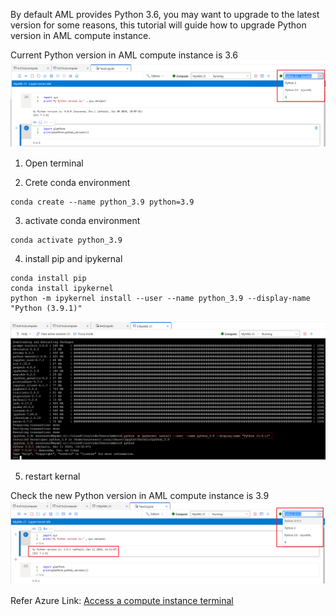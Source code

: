 By default AML provides Python 3.6, you may want to upgrade to the latest version for some reasons, this tutorial will guide how to upgrade Python version in AML compute instance. 

Current Python version in AML compute instance is 3.6
![compute-instance-original-python-version](./media/compute-instance-original-python-version.png)

1. Open terminal 

1. Crete conda environment 
 
```
conda create --name python_3.9 python=3.9 
```

3. activate conda environment

```
conda activate python_3.9 
```

4. install pip and ipykernal 
```
conda install pip
conda install ipykernel
python -m ipykernel install --user --name python_3.9 --display-name "Python (3.9.1)"
```
![terminal_python_version](./media/terminal_python_version.png)

5. restart kernal


Check the new Python version in AML compute instance is 3.9
![compute-instance-upgraded-python-version](./media/compute-instance-upgraded-python-version.png)

Refer Azure Link: [Access a compute instance terminal](https://docs.microsoft.com/en-us/azure/machine-learning/how-to-access-terminal#install-packages)